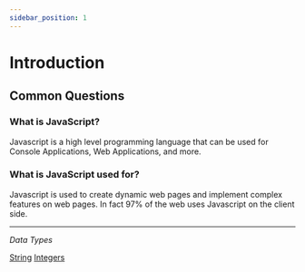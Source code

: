 ```yaml
---
sidebar_position: 1
---
```


# Introduction

## Common Questions

### What is JavaScript?
Javascript is a high level programming language that can be used for Console Applications, Web Applications, and more.

### What is JavaScript used for?
Javascript is used to create dynamic web pages and implement complex features on web pages. In fact 97% of the web uses Javascript on the client side.

---

_Data Types_

[String](/docs/javascript/data-types/string)
[Integers](/docs/javascript/data-types/integer)